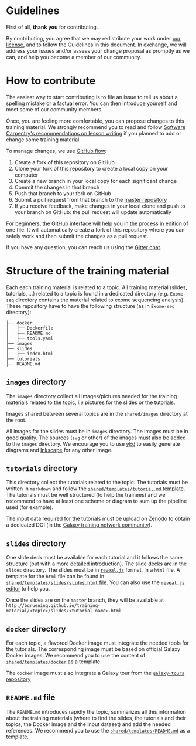 Guidelines
===

First of all, **thank you** for contributing.


By contributing, you agree that we may redistribute your work under [our license](LICENSE.md), and to follow the Guidelines in this document. In exchange, we will address your issues and/or assess your change proposal as promptly as we can, and help you become a member of our community.

# How to contribute

The easiest way to start contributing is to file an issue to tell us about a spelling mistake or a factual error. You can then introduce yourself and meet some of our community members.

Once, you are feeling more comfortable, you can propose changes to this training material. We strongly recommend you to read and follow [Software Carpentry's recommendations on lesson writing](http://swcarpentry.github.io/instructor-training/19-lessons/) if you planned to add or change some training material.

To manage changes, we use [GitHub flow](https://guides.github.com/introduction/flow/):

1. Create a fork of this repository on GitHub
2. Clone your fork of this repository to create a local copy on your computer
3. Create a new branch in your local copy for each significant change
4. Commit the changes in that branch
5. Push that branch to your fork on GitHub
6. Submit a pull request from that branch to the [master repository](https://github.com/bgruening/training-material)
7. If you receive feedback, make changes in your local clone and push to your branch on GitHub: the pull request will update automatically

For beginners, the GitHub interface will help you in the process in edition of one file. It will automatically create a fork of this repository where you can safely work and then submit the changes as a pull request.

If you have any question, you can reach us using the [Gitter chat]().

# Structure of the training material

Each each training material is related to a topic. All training material (slides, tutorials, ...) related to a topic is found in a dedicated directory (*e.g.* `Exome-seq` directory contains the material related to exome sequencing analysis). These repository have to have the following structure (as in `Exome-seq` directory):

```
├── docker
│   ├── Dockerfile
│   ├── README.md
│   ├── tools.yaml
├── images
├── slides
│   ├── index.html
├── tutorials
├── README.md
```

## `images` directory

The `images` directory collect all images/pictures needed for the training materials related to the topic, *i.e* pictures for the slides or the tutorials.

Images shared between several topics are in the `shared/images` directory at the root.

All images for the slides must be in `images` directory. The images must be in good quality. The sources (`svg` or other) of the images must also be added to the `images` directory. We encourage you to use [yEd](http://www.yworks.com/products/yed) to easily generate diagrams and [Inkscape](https://inkscape.org/en/) for any other image.

## `tutorials` directory

This directory collect the tutorials related to the topic. The tutorials must
be written in `markdown` and follow the [`shared/templates/tutorial.md` template](shared/templates/tutorial.md). The tutorials must be well structured (to help the trainees) and we recommend to have at least one scheme or diagram to sum up the pipeline used (for example).

The input data required for the tutorials must be upload on [Zenodo](https://zenodo.org/) to obtain a dedicated DOI (in the [Galaxy training network community](https://zenodo.org/communities/galaxy-training/?page=1&size=20)).

## `slides` directory

One slide deck must be available for each tutorial and it follows the same structure (but with a more detailed introduction). The slide decks are in the `slides` directory. The slides
must be in [`reveal.js`](https://github.com/hakimel/reveal.js/) format, in a
`html` file. A template for the `html` file can be found in
[`shared/templates/slides/slides.html` file](shared/templates/slides/slides.html).
You can also use the [`reveal.js` editor](https://slides.com/?ref=github)
to help you.

Once the slides are on the `master` branch, they will be available at `http://bgruening.github.io/training-material/<topic>/slides/<tutorial_name>.html`

## `docker` directory

For each topic, a flavored Docker image must integrate the needed tools for
the tutorials. The corresponding image must be based on official Galaxy Docker
images. We recommend you to use the content of [`shared/templates/docker`](shared/templates/docker) as a template.

The `docker` image must also integrate a Galaxy tour from the [`galaxy-tours` repository](https://github.com/galaxyproject/galaxy-tours)

## `README.md` file

The `README.md` introduces rapidly the topic, summarizes all this information about the training materials (where to find the slides, the tutorials and their
topics, the Docker image and the input dataset) and add the needed references. We recommend you to use the [`shared/templates/README.md`](shared/templates/README.md) as a template.
